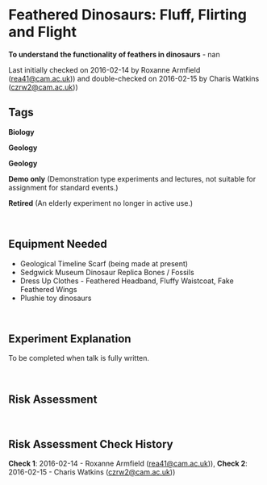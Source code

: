 # Feathered Dinosaurs: Fluff, Flirting and Flight 

**To understand the functionality of feathers in dinosaurs** - nan

Last initially checked on 2016-02-14 by Roxanne Armfield (rea41@cam.ac.uk)) and double-checked on 2016-02-15 by Charis Watkins (czrw2@cam.ac.uk))

## Tags
<!--- Start Tags (DO NOT REMOVE THIS COMMENT) --->

**Biology**

**Geology**

**Geology**

**Demo only** (Demonstration type experiments and lectures, not suitable for assignment for standard events.)

**Retired** (An elderly experiment no longer in active use.)
<!--- End Tags (DO NOT REMOVE THIS COMMENT) --->

<br/>

## Equipment Needed 
- Geological Timeline Scarf (being made at present)
- Sedgwick Museum Dinosaur Replica Bones / Fossils
- Dress Up Clothes - Feathered Headband, Fluffy Waistcoat, Fake Feathered Wings
- Plushie toy dinosaurs

<br/>

## Experiment Explanation 

To be completed when talk is fully written.

<br/>

## Risk Assessment



<br/>

## Risk Assessment Check History 

**Check 1**: 2016-02-14 - Roxanne Armfield (rea41@cam.ac.uk)), **Check 2**: 2016-02-15 - Charis Watkins (czrw2@cam.ac.uk))